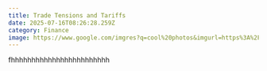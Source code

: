 ```yaml
---
title: Trade Tensions and Tariffs
date: 2025-07-16T08:26:28.259Z
category: Finance
image: https://www.google.com/imgres?q=cool%20photos&imgurl=https%3A%2F%2Fimages.pexels.com%2Fphotos%2F2792116%2Fpexels-photo-2792116.jpeg%3Fauto%3Dcompress%26cs%3Dtinysrgb%26dpr%3D1%26w%3D500&imgrefurl=https%3A%2F%2Fwww.pexels.com%2Fsearch%2Fcool%2F&docid=9mQF6wdElQhgwM&tbnid=QK4AwQIK5OmnjM&vet=12ahUKEwismNLS-sCOAxXFSKQEHZMvKfMQM3oECA4QAA..i&w=500&h=660&hcb=2&ved=2ahUKEwismNLS-sCOAxXFSKQEHZMvKfMQM3oECA4QAA
---
```

f﻿hhhhhhhhhhhhhhhhhhhhhhhh